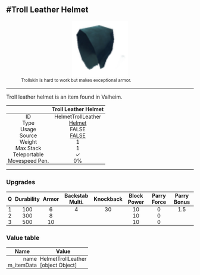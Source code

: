 <meta property="og:title" content="Troll Leather Helmet - MoreValheim" /><meta property="og:type" content="website" /><meta property="og:image" content="/assets/troll_leather_helmet.png" /><meta property="og:description" content="Troll Leather Helmet is an item found in Valheim." /><meta name="theme-color" content="#546D78"><meta name="twitter:card" content="summary_large_image">
#Troll Leather Helmet
-------------
<style>img {width:20px;}.tb {width:150px;display: block;margin-left: auto;margin-right: auto;}</style>

<style>.md-typeset table:not([class]) th:not([align]) {min-width:unset!important;}</style>
<style>td{padding:0em 0.3em!important;text-align:center!important;border-left:.05rem solid var(--md-default-fg-color--lightest)}</style>

<style>th{padding:0.1em 0.3em!important;text-align:center!important;font-weight:bold}</style>

<style>pre{text-align:right!important}</style>
<style>table tr td:first-child {border-left: 0;};</style>

<figure><img src="/assets/troll_leather_helmet.png" class="tb" /><figcaption><small>Trollskin is hard to work but makes exceptional armor.</small></figcaption></figure>

-------------

Troll leather helmet is an item found in Valheim.

|        | Troll Leather Helmet              |
| ----------- | ------------------------------------ |
| ID |HelmetTrollLeather
| Type | [Helmet](../../types/helmet)
| Usage | FALSE<br>
| Source | [FALSE](../../items/false)
| Weight | 1 |
| Max Stack | 1 |
| Teleportable | ✓
| Movespeed Pen. | 0%


-------------

### Upgrades
| Q | Durability | Armor | Backstab Multi. | Knockback | Block Power | Parry Force | Parry Bonus
| - | - | - | - | - | - | - | - 
1 | 100 | 6 | 4 | 30 | 10 | 0 | 1.5 | 
 | 2 | 300 | 8 |  |  | 10 | 0 |  | 
 | 3 | 500 | 10 |  |  | 10 | 0 |  | 


### Value table
| Name | Value
| - | - |
| <div style="text-align:right">name</div> | <div style="text-align:left">HelmetTrollLeather</div> | 
| <div style="text-align:right">m_itemData</div> | <div style="text-align:left">[object Object]</div> | 